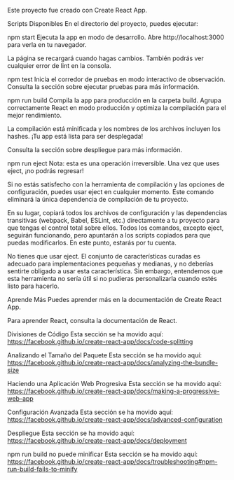 Este proyecto fue creado con Create React App.

Scripts Disponibles
En el directorio del proyecto, puedes ejecutar:

npm start
Ejecuta la app en modo de desarrollo.
Abre http://localhost:3000 para verla en tu navegador.

La página se recargará cuando hagas cambios.
También podrás ver cualquier error de lint en la consola.

npm test
Inicia el corredor de pruebas en modo interactivo de observación.
Consulta la sección sobre ejecutar pruebas para más información.

npm run build
Compila la app para producción en la carpeta build.
Agrupa correctamente React en modo producción y optimiza la compilación para el mejor rendimiento.

La compilación está minificada y los nombres de los archivos incluyen los hashes.
¡Tu app está lista para ser desplegada!

Consulta la sección sobre despliegue para más información.

npm run eject
Nota: esta es una operación irreversible. Una vez que uses eject, ¡no podrás regresar!

Si no estás satisfecho con la herramienta de compilación y las opciones de configuración, puedes usar eject en cualquier momento. Este comando eliminará la única dependencia de compilación de tu proyecto.

En su lugar, copiará todos los archivos de configuración y las dependencias transitivas (webpack, Babel, ESLint, etc.) directamente a tu proyecto para que tengas el control total sobre ellos. Todos los comandos, excepto eject, seguirán funcionando, pero apuntarán a los scripts copiados para que puedas modificarlos. En este punto, estarás por tu cuenta.

No tienes que usar eject. El conjunto de características curadas es adecuado para implementaciones pequeñas y medianas, y no deberías sentirte obligado a usar esta característica. Sin embargo, entendemos que esta herramienta no sería útil si no pudieras personalizarla cuando estés listo para hacerlo.

Aprende Más
Puedes aprender más en la documentación de Create React App.

Para aprender React, consulta la documentación de React.

Divisiones de Código
Esta sección se ha movido aquí: https://facebook.github.io/create-react-app/docs/code-splitting

Analizando el Tamaño del Paquete
Esta sección se ha movido aquí: https://facebook.github.io/create-react-app/docs/analyzing-the-bundle-size

Haciendo una Aplicación Web Progresiva
Esta sección se ha movido aquí: https://facebook.github.io/create-react-app/docs/making-a-progressive-web-app

Configuración Avanzada
Esta sección se ha movido aquí: https://facebook.github.io/create-react-app/docs/advanced-configuration

Despliegue
Esta sección se ha movido aquí: https://facebook.github.io/create-react-app/docs/deployment

npm run build no puede minificar
Esta sección se ha movido aquí: https://facebook.github.io/create-react-app/docs/troubleshooting#npm-run-build-fails-to-minify